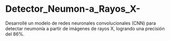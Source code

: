 # Detector_Neumon-a_Rayos_X-
Desarrollé un modelo de redes neuronales convolucionales (CNN) para detectar neumonía a partir de imágenes de rayos X, logrando una precisión del 86%.
